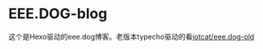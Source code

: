 # EEE.DOG-blog

这个是Hexo驱动的eee.dog博客。老版本typecho驱动的看[iotcat/eee.dog-old](https://github.com/IoTcat/eee.dog-blog-old)
